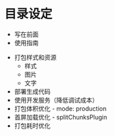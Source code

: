 # 目录设定
- 写在前面
- 使用指南
<!-- - 概念介绍
  - entry & output
  - loader
  - plugin -->
- 打包样式和资源
  - 样式
  - 图片
  - 文字
- 部署生成代码
- 使用开发服务（降低调试成本）
- 打包体积优化 - mode: production
- 首屏加载优化 - splitChunksPlugin
- 打包耗时优化
